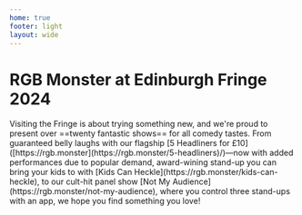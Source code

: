 ```yaml
---
home: true
footer: light
layout: wide
---
```


<h1 class="standalone">RGB Monster at Edinburgh Fringe 2024</h1>
Visiting the Fringe is about trying something new, and we're proud to present over ==twenty fantastic shows== for all comedy tastes. From guaranteed belly laughs with our flagship [5 Headliners for £10]([https://rgb.monster](https://rgb.monster/5-headliners)/)—now with added performances due to popular demand, award-wining stand-up you can bring your kids to with [Kids Can Heckle](https://rgb.monster/kids-can-heckle), to our cult-hit panel show [Not My Audience](https://rgb.monster/not-my-audience), where you control three stand-ups with an app, we hope you find something you love! 

<ShowTypesListing filter="Edinburgh August 2024" />
